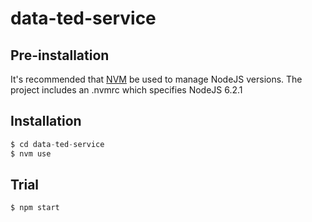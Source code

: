 # data-ted-service



## Pre-installation

It's recommended that [NVM](https://github.com/creationix/nvm) be used to manage NodeJS versions.
The project includes an .nvmrc which specifies NodeJS 6.2.1

## Installation

```javascript
$ cd data-ted-service
$ nvm use
```

## Trial

```shell
$ npm start
```

